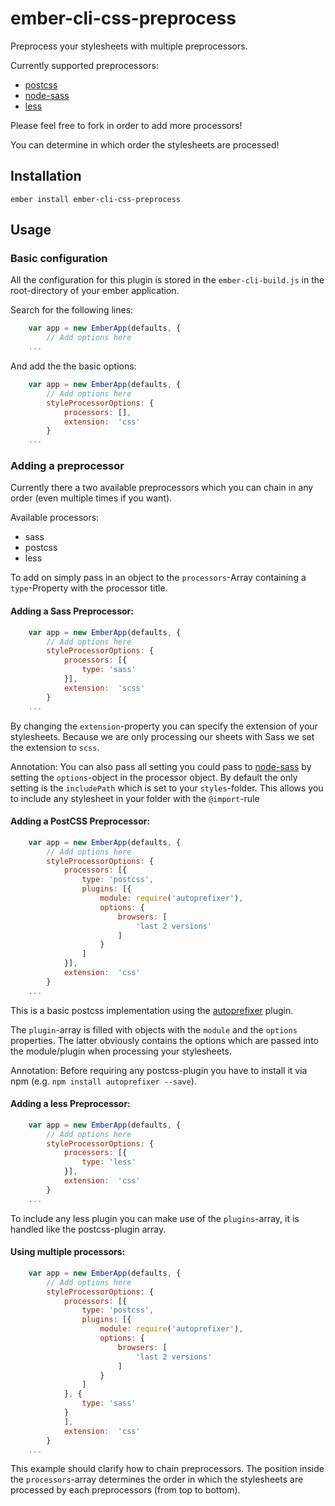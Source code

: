 # ember-cli-css-preprocess

Preprocess your stylesheets with multiple preprocessors.

Currently supported preprocessors:
* [postcss](https://github.com/postcss/postcss)
* [node-sass](https://www.npmjs.com/package/node-sass)
* [less](https://www.npmjs.com/package/less)

Please feel free to fork in order to add more processors!

You can determine in which order the stylesheets are processed!


## Installation

```shell
ember install ember-cli-css-preprocess
```

## Usage

### Basic configuration

All the configuration for this plugin is stored in the `ember-cli-build.js` in the root-directory of your ember application.

Search for the following lines:
``` javascript
	var app = new EmberApp(defaults, {
    	// Add options here
    ...
```

And add the the basic options:

``` javascript
	var app = new EmberApp(defaults, {
    	// Add options here
        styleProcessorOptions: {
        	processors: [],
        	extension: 	'css'
		}
    ...
```

### Adding a preprocessor

Currently there a two available preprocessors which you can chain in any order (even multiple times if you want).

Available processors:
* sass
* postcss
* less

To add on simply pass in an object to the ``processors``-Array containing a ``type``-Property with the processor title.

#### Adding a Sass Preprocessor:

``` javascript
	var app = new EmberApp(defaults, {
    	// Add options here
        styleProcessorOptions: {
        	processors: [{
            	type: 'sass'
            }],
        	extension: 	'scss'
		}
    ...
```
By changing the ``extension``-property you can specify the extension of your stylesheets. Because we are only processing our sheets with Sass we set the extension to ``scss``.

Annotation: You can also pass all setting you could pass to [node-sass](https://github.com/sass/node-sass) by setting the ``options``-object in the processor object.
By default the only setting is the ``includePath`` which is set to your ``styles``-folder. This allows you to include any stylesheet in your folder with the ``@import``-rule

#### Adding a PostCSS Preprocessor:

``` javascript
	var app = new EmberApp(defaults, {
    	// Add options here
        styleProcessorOptions: {
        	processors: [{
            	type: 'postcss',
                plugins: [{
                	module: require('autoprefixer'),
                    options: {
                    	browsers: [
                        	'last 2 versions'
                        ]
                    }
                ]
            }],
        	extension: 	'css'
		}
    ...
```

This is a basic postcss implementation using the [autoprefixer](https://github.com/postcss/autoprefixer) plugin.

The ``plugin``-array is filled with objects with the ``module`` and the ``options`` properties. The latter obviously contains the options which are passed into the module/plugin when processing your stylesheets.

Annotation: Before requiring any postcss-plugin you have to install it via npm (e.g. ``npm install autoprefixer --save``).


#### Adding a less Preprocessor:

``` javascript
	var app = new EmberApp(defaults, {
    	// Add options here
        styleProcessorOptions: {
        	processors: [{
            	type: 'less'
            }],
        	extension: 	'css'
		}
    ...
```

To include any less plugin you can make use of the ``plugins``-array, it is handled like the postcss-plugin array.


#### Using multiple processors:

``` javascript
	var app = new EmberApp(defaults, {
    	// Add options here
        styleProcessorOptions: {
        	processors: [{
            	type: 'postcss',
                plugins: [{
                	module: require('autoprefixer'),
                    options: {
                    	browsers: [
                        	'last 2 versions'
                        ]
                    }
                ]
            }, {
				type: 'sass'
            }
            ],
        	extension: 	'css'
		}
    ...
```

This example should clarify how to chain preprocessors. The position inside the ``processors``-array determines the order in which the stylesheets are processed by each preprocessors (from top to bottom).

